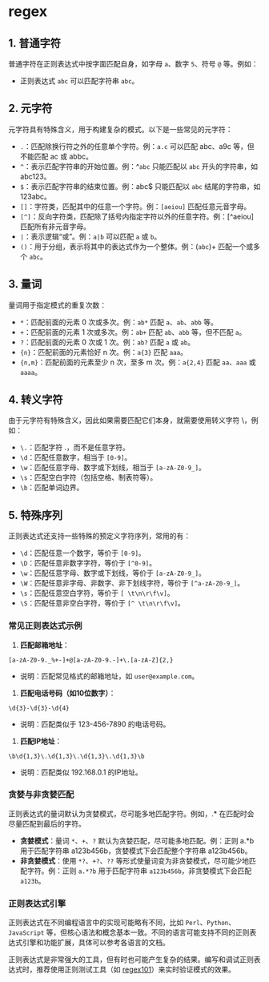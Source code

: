 # regex

## 1. **普通字符**

普通字符在正则表达式中按字面匹配自身，如字母 `a`、数字 `5`、符号 `@` 等。例如：

- 正则表达式 `abc` 可以匹配字符串 `abc`。

## 2. **元字符**

元字符具有特殊含义，用于构建复杂的模式。以下是一些常见的元字符：

- `.`：匹配除换行符之外的任意单个字符。例：`a.c` 可以匹配 abc、a9c 等，但不能匹配 ac 或 abbc。
- `^`：表示匹配字符串的开始位置。例：^`abc` 只能匹配以 `abc` 开头的字符串，如 abc123。
- `$`：表示匹配字符串的结束位置。例：abc$ 只能匹配以 `abc` 结尾的字符串，如 123abc。
- `[]`：字符类，匹配其中的任意一个字符。例：`[aeiou]` 匹配任意元音字母。
- `[^]`：反向字符类，匹配除了括号内指定字符以外的任意字符。例：[^aeiou] 匹配所有非元音字母。
- `|`：表示逻辑“或”。例：`a|b` 可以匹配 `a` 或 `b`。
- `()`：用于分组，表示将其中的表达式作为一个整体。例：(`abc`)+ 匹配一个或多个 `abc`。

## 3. **量词**

量词用于指定模式的重复次数：

- `*`：匹配前面的元素 0 次或多次。例：`ab*` 匹配 `a`、`ab`、`abb` 等。
- `+`：匹配前面的元素 1 次或多次。例：`ab+` 匹配 `ab`、`abb` 等，但不匹配 `a`。
- `?`：匹配前面的元素 0 次或 1 次。例：`ab?` 匹配 `a` 或 `ab`。
- `{n}`：匹配前面的元素恰好 n 次。例：`a{3}` 匹配 `aaa`。
- `{n,m}`：匹配前面的元素至少 n 次，至多 m 次。例：`a{2,4}` 匹配 `aa`、`aaa` 或 `aaaa`。

## 4. **转义字符**

由于元字符有特殊含义，因此如果需要匹配它们本身，就需要使用转义字符 \，例如：

- `\.`：匹配字符 .，而不是任意字符。
- `\d`：匹配任意数字，相当于 `[0-9]`。
- `\w`：匹配任意字母、数字或下划线，相当于 `[a-zA-Z0-9_]`。
- `\s`：匹配空白字符（包括空格、制表符等）。
- `\b`：匹配单词边界。

## 5. **特殊序列**

正则表达式还支持一些特殊的预定义字符序列，常用的有：

- `\d`：匹配任意一个数字，等价于 `[0-9]`。
- `\D`：匹配任意非数字字符，等价于 `[^0-9]`。
- `\w`：匹配任意字母、数字或下划线，等价于 `[a-zA-Z0-9_]`。
- `\W`：匹配任意非字母、非数字、非下划线字符，等价于 `[^a-zA-Z0-9_]`。
- `\s`：匹配任意空白字符，等价于 `[ \t\n\r\f\v]`。
- `\S`：匹配任意非空白字符，等价于 `[^ \t\n\r\f\v]`。

### 常见正则表达式示例

1. **匹配邮箱地址**：

```regex
[a-zA-Z0-9._%+-]+@[a-zA-Z0-9.-]+\.[a-zA-Z]{2,}
```

- 说明：匹配常见格式的邮箱地址，如 `user@example.com`。

1. **匹配电话号码（如10位数字）**：

```regex
\d{3}-\d{3}-\d{4}
```

- 说明：匹配类似于 123-456-7890 的电话号码。

1. **匹配IP地址**：

```regex
\b\d{1,3}\.\d{1,3}\.\d{1,3}\.\d{1,3}\b
```

- 说明：匹配类似 192.168.0.1 的IP地址。

### 贪婪与非贪婪匹配

正则表达式的量词默认为贪婪模式，尽可能多地匹配字符。例如，.* 在匹配时会尽量匹配到最后的字符。

- **贪婪模式**：量词 `*`、`+`、`?` 默认为贪婪匹配，尽可能多地匹配。例：正则 a.*b 用于匹配字符串 a123b456b，贪婪模式下会匹配整个字符串 a123b456b。
- **非贪婪模式**：使用 `*?`、`+?`、`??` 等形式使量词变为非贪婪模式，尽可能少地匹配字符。例：正则 `a.*?b` 用于匹配字符串 `a123b456b`，非贪婪模式下会匹配 `a123b`。

### 正则表达式引擎

正则表达式在不同编程语言中的实现可能略有不同，比如 `Perl`、`Python`、`JavaScript` 等，但核心语法和概念基本一致。不同的语言可能支持不同的正则表达式引擎和功能扩展，具体可以参考各语言的文档。

正则表达式是非常强大的工具，但有时也可能产生复杂的结果。编写和调试正则表达式时，推荐使用正则测试工具（如 [regex101](https://regex101.com/)）来实时验证模式的效果。
